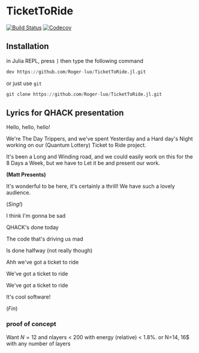 # TicketToRide

[![Build Status](https://travis-ci.com/Roger-luo/TicketToRide.jl.svg?branch=master)](https://travis-ci.com/Roger-luo/TicketToRide.jl)
[![Codecov](https://codecov.io/gh/Roger-luo/TicketToRide.jl/branch/master/graph/badge.svg)](https://codecov.io/gh/Roger-luo/TicketToRide.jl)

## Installation

in Julia REPL, press `]` then type the following command

```jl
dev https://github.com/Roger-luo/TicketToRide.jl.git
```

or just use `git`

```jl
git clone https://github.com/Roger-luo/TicketToRide.jl.git
```

## Lyrics for QHACK presentation

Hello, hello, hello!

We're The Day Trippers, and we've spent Yesterday and a Hard day's Night working on our (Quantum Lottery) Ticket to Ride project.

It's been a Long and Winding road, and we could easily work on this for the 8 Days a Week, but we have to Let it be and present our work.

**(Matt Presents)**

It's wonderful to be here, it's certainly a thrill! We have such a lovely audience.

(*Sing!*)


I think I'm gonna be sad


QHACK's done today


The code that's driving us mad


Is done halfway (not really though)



Ahh we've got a ticket to ride


We've got a ticket to ride


We've got a ticket to ride


It's cool software!


(*Fin*)

### proof of concept
Want $N=12$ and nlayers < 200 with energy (relative) < 1.8%. 
or N=14, 16$ with any number of layers
